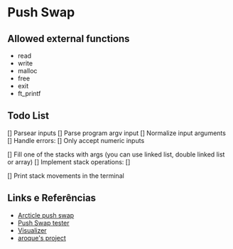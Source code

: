 # Push Swap

## Allowed external functions

- read
- write
- malloc
- free
- exit
- ft_printf

## Todo List

[] Parsear inputs
[] Parse program argv input
[] Normalize input arguments
[] Handle errors:
    [] Only accept numeric inputs

[] Fill one of the stacks with args (you can use linked list, double linked list or array)
[] Implement stack operations:
    []

[] Print stack movements in the terminal

## Links e Referências

- [Arcticle push swap](https://medium.com/@jamierobertdawson/push-swap-the-least-amount-of-moves-with-two-stacks-d1e76a71789a)
- [Push Swap tester](https://github.com/laisarena/push_swap_tester)
- [Visualizer](https://github.com/o-reo/push_swap_visualizer)
- [aroque's project](https://github.com/AdrianWR/push_swap)
